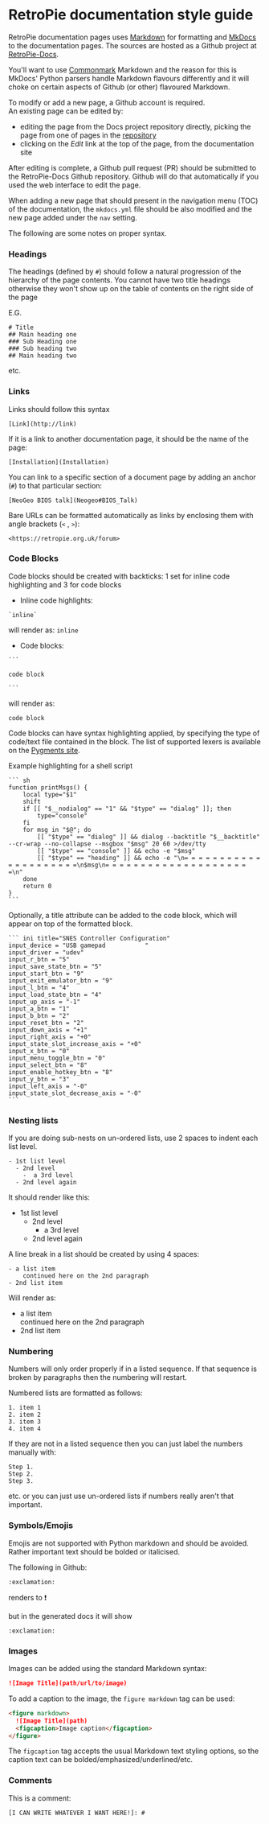 # RetroPie documentation style guide

RetroPie documentation pages uses [Markdown](https://daringfireball.net/projects/markdown/) for formatting and [MkDocs](https://github.com/mkdocs/mkdocs) to  the documentation pages. The sources are hosted as a Github project at [RetroPie-Docs](https://github.com/retropie/retropie-docs/).

You'll want to use [Commonmark](http://commonmark.org/help/) Markdown and the reason for this is MkDocs' Python parsers handle Markdown flavours differently and it will choke on certain aspects of Github (or other) flavoured Markdown.

To modify or add a new page, a Github account is required.   
An existing page can be edited by:   

- editing the page from the Docs project repository directly, picking the page from one of pages in the [repository](https://github.com/RetroPie/RetroPie-Docs/tree/master/docs)
- clicking on the _Edit_ link at the top of the page, from the documentation site

After editing is complete, a Github pull request (PR) should be submitted to the RetroPie-Docs Github repository. Github will do that automatically if you used the web interface to edit the page.

When adding a new page that should present in the navigation menu (TOC) of the documentation, the `mkdocs.yml` file should be also modified and the new page added under the `nav` setting.

The following are some notes on proper syntax.

### Headings

The headings (defined by `#`) should follow a natural progression of the hierarchy of the page contents. You cannot have two title headings otherwise they won't show up on the table of contents on the right side of the page

E.G.
```
# Title
## Main heading one
### Sub Heading one
### Sub heading two
## Main heading two
```
etc.

### Links

Links should follow this syntax

```
[Link](http://link)
```
If it is a link to another documentation page, it should be the name of the page:
```
[Installation](Installation)
```

You can link to a specific section of a document page by adding an anchor (`#`) to that particular section:
```
[NeoGeo BIOS talk](Neogeo#BIOS_Talk)
```

Bare URLs can be formatted automatically as links by enclosing them with angle brackets (`<` , `>`):
```
<https://retropie.org.uk/forum>
```

### Code Blocks

Code blocks should be created with backticks: 1 set for inline code highlighting and 3 for code blocks

* Inline code highlights:

`` `inline` ``

will render as:
`inline` 

* Code blocks:


` ``` `

`code block`

` ``` ` 

will render as:
```
code block
```

Code blocks can have syntax highlighting applied, by specifying the type of code/text file contained in the block. The list of supported lexers is available on the [Pygments site](https://pygments.org/languages/).

Example highlighting for a shell script
````
``` sh
function printMsgs() {
    local type="$1"
    shift
    if [[ "$__nodialog" == "1" && "$type" == "dialog" ]]; then
        type="console"
    fi
    for msg in "$@"; do
        [[ "$type" == "dialog" ]] && dialog --backtitle "$__backtitle" --cr-wrap --no-collapse --msgbox "$msg" 20 60 >/dev/tty
        [[ "$type" == "console" ]] && echo -e "$msg"
        [[ "$type" == "heading" ]] && echo -e "\n= = = = = = = = = = = = = = = = = = = = =\n$msg\n= = = = = = = = = = = = = = = = = = = = =\n"
    done
    return 0
}
```
````

Optionally, a title attribute can be added to the code block, which will appear on top of the formatted block.
````
``` ini title="SNES Controller Configuration"
input_device = "USB gamepad           "
input_driver = "udev"
input_r_btn = "5"
input_save_state_btn = "5"
input_start_btn = "9"
input_exit_emulator_btn = "9"
input_l_btn = "4"
input_load_state_btn = "4"
input_up_axis = "-1"
input_a_btn = "1"
input_b_btn = "2"
input_reset_btn = "2"
input_down_axis = "+1"
input_right_axis = "+0"
input_state_slot_increase_axis = "+0"
input_x_btn = "0"
input_menu_toggle_btn = "0"
input_select_btn = "8"
input_enable_hotkey_btn = "8"
input_y_btn = "3"
input_left_axis = "-0"
input_state_slot_decrease_axis = "-0"
```
````


### Nesting lists

If you are doing sub-nests on un-ordered lists, use 2 spaces to indent each list level.

```
- 1st list level
  - 2nd level
    -  a 3rd level
  - 2nd level again
```

It should render like this:

- 1st list level
  - 2nd level
    -  a 3rd level
  - 2nd level again

A line break in a list should be created by using 4 spaces:
```
- a list item
    continued here on the 2nd paragraph
- 2nd list item

```

Will render as:

- a list item   
    continued here on the 2nd paragraph
- 2nd list item


### Numbering

Numbers will only order properly if in a listed sequence. If that sequence is broken by paragraphs then the numbering will restart.

Numbered lists are formatted as follows:
```
1. item 1
2. item 2
3. item 3
4. item 4
```
If they are not in a listed sequence then you can just label the numbers manually with:

```
Step 1.
Step 2.
Step 3.
```
etc. or you can just use un-ordered lists if numbers really aren't that important.

### Symbols/Emojis

Emojis are not supported with Python markdown and should be avoided. Rather important text should be bolded or italicised.

The following in Github:
```
:exclamation:
```
renders to :exclamation:

but in the generated docs it will show
```
:exclamation:
```

### Images

Images can be added using the standard Markdown syntax:

``` md
![Image Title](path/url/to/image)
```

To add a caption to the image, the `figure markdown` tag can be used:

``` md
<figure markdown>
  ![Image Title](path)
  <figcaption>Image caption</figcaption>
</figure>
```

The `figcaption` tag accepts the usual Markdown text styling options, so the caption text can be bolded/emphasized/underlined/etc.
### Comments

This is a comment:
```
[I CAN WRITE WHATEVER I WANT HERE!]: #
```
